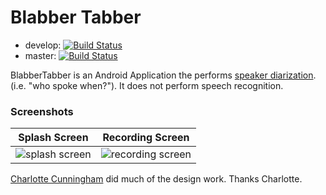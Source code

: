 # Blabber Tabber

* develop: [![Build Status](https://travis-ci.org/blabbertabber/blabbertabber.png?branch=develop)](https://travis-ci.org/blabbertabber/blabbertabber)
* master: [![Build Status](https://travis-ci.org/blabbertabber/blabbertabber.png?branch=master)](https://travis-ci.org/blabbertabber/blabbertabber)

BlabberTabber is an Android Application the performs
[speaker diarization](https://en.wikipedia.org/wiki/Speaker_diarisation).
(i.e. "who spoke when?"). It does not perform speech recognition.

### Screenshots

| Splash Screen | Recording Screen |
|---------------|------------------|
| ![splash screen](https://goo.gl/photos/Aj7be1mwygZHMUy98) | ![recording screen](https://goo.gl/photos/NethEDr7y15aTZkT6) |

[Charlotte Cunningham](http://www.ettolrahc.co/) did much of the design work. Thanks Charlotte.
